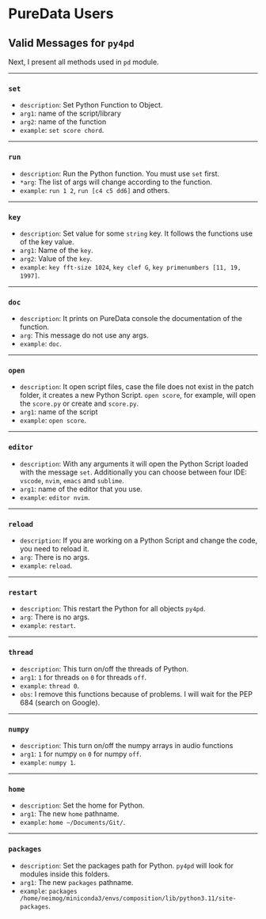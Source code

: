 # PureData Users


## Valid Messages for `py4pd`

Next, I present all methods used in `pd` module. 

-------------------------------------- 
### `set` 
* `description`: Set Python Function to Object.
* `arg1`: name of the script/library
* `arg2`: name of the function
* `example`: `set score chord`.

-------------------------------------- 
### `run` 
* `description`: Run the Python function. You must use `set` first.
* `*arg`: The list of args will change according to the function.
* `example`: `run 1 2`, `run [c4 c5 dd6]` and others.

-------------------------------------- 
### `key` 
* `description`: Set value for some `string` key. It follows the functions use of the key value.
* `arg1`: Name of the `key`.
* `arg2`: Value of the `key`.
* `example`: `key fft-size 1024`, `key clef G`, `key primenumbers [11, 19, 1997]`.

-------------------------------------- 
### `doc` 
* `description`: It prints on PureData console the documentation of the function.
* `arg`: This message do not use any args.
* `example`: `doc`.

-------------------------------------- 
### `open` 
* `description`: It open script files, case the file does not exist in the patch folder, it creates a new Python Script. `open score`, for example, will open the `score.py` or create and `score.py`.
* `arg1`: name of the script
* `example`: `open score`.

-------------------------------------- 
### `editor` 
* `description`: With any arguments it will open the Python Script loaded with the message `set`. Additionally you can choose between four IDE: `vscode`, `nvim`, `emacs` and `sublime`.
* `arg1`: name of the editor that you use.
* `example`: `editor nvim`.

-------------------------------------- 
### `reload` 
* `description`: If you are working on a Python Script and change the code, you need to reload it.
* `arg`: There is no args. 
* `example`: `reload`.

-------------------------------------- 
### `restart` 
* `description`: This restart the Python for all objects `py4pd`.
* `arg`: There is no args. 
* `example`: `restart`.

-------------------------------------- 
### `thread` 
* `description`: This turn on/off the threads of Python.
* `arg1`: `1` for threads `on` `0` for threads `off`. 
* `example`: `thread 0`. 
* `obs`: I remove this functions because of problems. I will wait for the PEP 684 (search on Google).

-------------------------------------- 
### `numpy` 
* `description`: This turn on/off the numpy arrays in audio functions
* `arg1`: `1` for numpy `on` `0` for numpy `off`. 
* `example`: `numpy 1`. 

-------------------------------------- 
### `home` 
* `description`: Set the home for Python. 
* `arg1`: The new `home` pathname.
* `example`: `home ~/Documents/Git/`. 

-------------------------------------- 
### `packages` 
* `description`: Set the packages path for Python. `py4pd` will look for modules inside this folders.
* `arg1`: The new `packages` pathname.
* `example`: `packages /home/neimog/miniconda3/envs/composition/lib/python3.11/site-packages`. 
